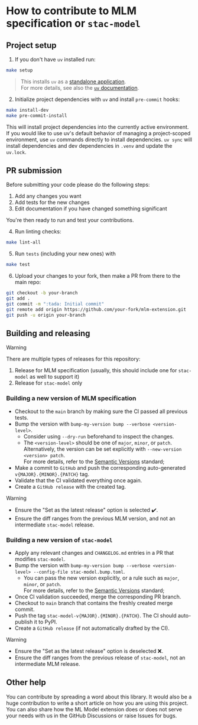 # How to contribute to MLM specification or `stac-model`

## Project setup

1. If you don't have `uv` installed run:

```bash
make setup
```

> This installs `uv` as a [standalone application][uv-install]. <br>
> For more details, see also the [`uv` documentation][uv-docs]. <br>

2. Initialize project dependencies with `uv` and install `pre-commit` hooks:

```bash
make install-dev
make pre-commit-install
```

This will install project dependencies into the currently active environment. If you would like to
use uv's default behavior of managing a project-scoped environment, use `uv` commands directly to
install dependencies. `uv sync` will install dependencies and dev dependencies in `.venv` and update the `uv.lock`.

## PR submission

Before submitting your code please do the following steps:

1. Add any changes you want
2. Add tests for the new changes
3. Edit documentation if you have changed something significant

You're then ready to run and test your contributions.

4. Run linting checks:

```bash
make lint-all
```

5. Run `tests` (including your new ones) with

```bash
make test
```

6. Upload your changes to your fork, then make a PR from there to the main repo:

```bash
git checkout -b your-branch
git add .
git commit -m ":tada: Initial commit"
git remote add origin https://github.com/your-fork/mlm-extension.git
git push -u origin your-branch
```

## Building and releasing

<!-- lint disable no-undefined-references -->

> [!WARNING]
> There are multiple types of releases for this repository: <br>
> 1. Release for MLM specification (usually, this should include one for `stac-model` as well to support it)
> 2. Release for `stac-model` only

<!-- lint enable no-undefined-references -->

### Building a new version of MLM specification

- Checkout to the `main` branch by making sure the CI passed all previous tests.
- Bump the version with `bump-my-version bump --verbose <version-level>`.
  - Consider using `--dry-run` beforehand to inspect the changes.
  - The `<version-level>` should be one of `major`, `minor`, or `patch`. <br>
    Alternatively, the version can be set explicitly with `--new-version <version> patch`. <br>
    For more details, refer to the [Semantic Versions][semver] standard;
- Make a commit to `GitHub` and push the corresponding auto-generated `v{MAJOR}.{MINOR}.{PATCH}` tag.
- Validate that the CI validated everything once again.
- Create a `GitHub release` with the created tag.

<!-- lint disable no-undefined-references -->

> [!WARNING]
> - Ensure the "Set as the latest release" option is selected :heavy_check_mark:.
> - Ensure the diff ranges from the previous MLM version, and not an intermediate `stac-model` release.

<!-- lint enable no-undefined-references -->

### Building a new version of `stac-model`

- Apply any relevant changes and `CHANGELOG.md` entries in a PR that modifies `stac-model`.
- Bump the version with `bump-my-version bump --verbose <version-level> --config-file stac-model.bump.toml`.
  - You can pass the new version explicitly, or a rule such as `major`, `minor`, or `patch`. <br>
    For more details, refer to the [Semantic Versions][semver] standard;
- Once CI validation succeeded, merge the corresponding PR branch.
- Checkout to `main` branch that contains the freshly created merge commit.
- Push the tag `stac-model-v{MAJOR}.{MINOR}.{PATCH}`. The CI should auto-publish it to PyPI.
- Create a `GitHub release` (if not automatically drafted by the CI).

<!-- lint disable no-undefined-references -->

> [!WARNING]
> - Ensure the "Set as the latest release" option is deselected :x:.
> - Ensure the diff ranges from the previous release of `stac-model`, not an intermediate MLM release.

<!-- lint enable no-undefined-references -->

## Other help

You can contribute by spreading a word about this library.
It would also be a huge contribution to write
a short article on how you are using this project.
You can also share how the ML Model extension does or does
not serve your needs with us in the GitHub Discussions or raise
Issues for bugs.

[uv-install]: https://docs.astral.sh/uv/getting-started/installation/
[uv-docs]: https://docs.astral.sh/uv/
[semver]: https://semver.org/
